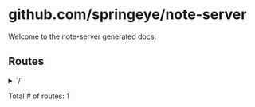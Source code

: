 # github.com/springeye/note-server

Welcome to the note-server generated docs.

## Routes

<details>
<summary>`/`</summary>

- [RequestID]()
- [RealIP]()
- [Logger]()
- [o-chi/chi/v5/middleware.(*Compressor).Handler-fm]()
- [Recoverer]()
- [Timeout.func1]()
- **/**
	- _GET_
		- [main.MainRouter.func1]()

</details>

Total # of routes: 1
